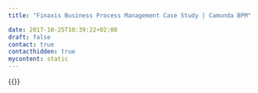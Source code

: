 ```yaml
---
title: "Finaxis Business Process Management Case Study | Camunda BPM"

date: 2017-10-25T10:39:22+02:00
draft: false
contact: true
contacthidden: true
mycontent: static
---
```

{{<case-study-single
company="Finaxis "
companydescription="<p>Finaxis Bank is one of the leading experts in Fund Services for the Brazilian Market.</p><p>Our investment servicing business provides a wide range of support, from core custody, accounting, fund administration and shareholder recordkeeping to complete investment operations outsourcing solutions and servicing for complex alternative assets.</p><p>Formed in 2010 with the goal to provide structured financial solutions for different types of customers and business segments, the Bank has emerged as an important provider of Fund solutions in the Market.  According to UQBAR consultancy, Finaxis was the fastest growing company in three different categories: Structuring, Administration and Custody of Receivable Mutual Funds.</p>"
customerquote="<p>Traditionally, the main factor for adherence to BPMN, DMN and CMMN standards. Regarding the technical requirements, 3 factors stood out: decoupled solution, there is no dependency for the implementation of complementary solutions,  ECM for example, an active community, and the known framework in the market promoting a low learning curve (Documentation and Open Source).</p><p>-Michel Fernandes, Process Manager</p>"
teaser="Automating and executing processes for the sale and operation of investment funds"
usecase=""
videolink=""
logo="//images.ctfassets.net/vpidbgnakfvf/3L16qHG3qooSMAUOs2s0a4/2c92c4d92dcfcd8a73663fb3ebe069b7/Finaxis_rgb-01.svg"
pdf=""
thumbnail="">}}